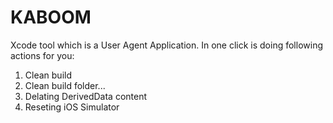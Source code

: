 KABOOM
======
Xcode tool which is a User Agent Application.
In one click is doing following actions for you:

1. Clean build
2. Clean build folder...
3. Delating DerivedData content 
4. Reseting iOS Simulator
